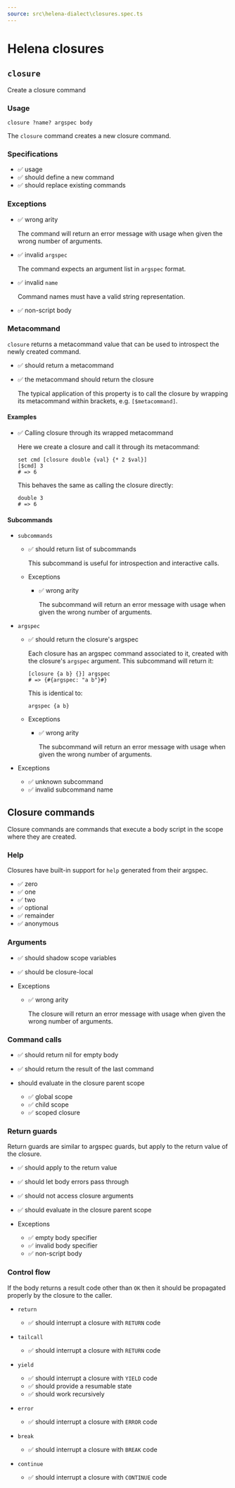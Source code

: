 ```yaml
---
source: src\helena-dialect\closures.spec.ts
---
```

# <a id=""></a>Helena closures


## <a id="closure"></a>`closure`

Create a closure command

### Usage

```lna
closure ?name? argspec body
```

The `closure` command creates a new closure command.


### <a id="closure_Specifications"></a>Specifications

- ✅ usage
- ✅ should define a new command
- ✅ should replace existing commands

### <a id="closure_Exceptions"></a>Exceptions

- ✅ wrong arity

  The command will return an error message with usage when given the
  wrong number of arguments.

- ✅ invalid `argspec`

  The command expects an argument list in `argspec` format.

- ✅ invalid `name`

  Command names must have a valid string representation.

- ✅ non-script body

### <a id="closure_Metacommand"></a>Metacommand

`closure` returns a metacommand value that can be used to introspect
the newly created command.

- ✅ should return a metacommand
- ✅ the metacommand should return the closure

  The typical application of this property is to call the closure by
  wrapping its metacommand within brackets, e.g. `[$metacommand]`.


#### <a id="closure_Metacommand_Examples"></a>Examples

- ✅ Calling closure through its wrapped metacommand

  Here we create a closure and call it through its metacommand:

  ```lna
  set cmd [closure double {val} {* 2 $val}]
  [$cmd] 3
  # => 6
  ```

  This behaves the same as calling the closure directly:

  ```lna
  double 3
  # => 6
  ```


#### <a id="closure_Metacommand_Subcommands"></a>Subcommands


- `subcommands`

  - ✅ should return list of subcommands

    This subcommand is useful for introspection and interactive
    calls.


  - Exceptions

    - ✅ wrong arity

      The subcommand will return an error message with usage when
      given the wrong number of arguments.


- `argspec`

  - ✅ should return the closure's argspec

    Each closure has an argspec command associated to it, created
    with the closure's `argspec` argument. This subcommand will
    return it:

    ```lna
    [closure {a b} {}] argspec
    # => {#{argspec: "a b"}#}
    ```

    This is identical to:

    ```lna
    argspec {a b}
    ```


  - Exceptions

    - ✅ wrong arity

      The subcommand will return an error message with usage when
      given the wrong number of arguments.


- Exceptions

  - ✅ unknown subcommand
  - ✅ invalid subcommand name

## <a id="Closure_commands"></a>Closure commands

Closure commands are commands that execute a body script in the scope
where they are created.


### <a id="Closure_commands_Help"></a>Help

Closures have built-in support for `help` generated from their
argspec.

- ✅ zero
- ✅ one
- ✅ two
- ✅ optional
- ✅ remainder
- ✅ anonymous

### <a id="Closure_commands_Arguments"></a>Arguments

- ✅ should shadow scope variables
- ✅ should be closure-local

- Exceptions

  - ✅ wrong arity

    The closure will return an error message with usage when given the
    wrong number of arguments.


### <a id="Closure_commands_Command_calls"></a>Command calls

- ✅ should return nil for empty body
- ✅ should return the result of the last command

- should evaluate in the closure parent scope

  - ✅ global scope
  - ✅ child scope
  - ✅ scoped closure

### <a id="Closure_commands_Return_guards"></a>Return guards

Return guards are similar to argspec guards, but apply to the return
value of the closure.

- ✅ should apply to the return value
- ✅ should let body errors pass through
- ✅ should not access closure arguments
- ✅ should evaluate in the closure parent scope

- Exceptions

  - ✅ empty body specifier
  - ✅ invalid body specifier
  - ✅ non-script body

### <a id="Closure_commands_Control_flow"></a>Control flow

If the body returns a result code other than `OK` then it should be
propagated properly by the closure to the caller.


- `return`

  - ✅ should interrupt a closure with `RETURN` code

- `tailcall`

  - ✅ should interrupt a closure with `RETURN` code

- `yield`

  - ✅ should interrupt a closure with `YIELD` code
  - ✅ should provide a resumable state
  - ✅ should work recursively

- `error`

  - ✅ should interrupt a closure with `ERROR` code

- `break`

  - ✅ should interrupt a closure with `BREAK` code

- `continue`

  - ✅ should interrupt a closure with `CONTINUE` code

